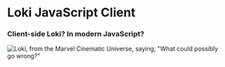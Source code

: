# Loki JavaScript Client
### Client-side Loki? In modern JavaScript?
![Loki, from the Marvel Cinematic Universe, saying, "What could possibly go wrong?"](https://media0.giphy.com/media/iVNJ47qaeZnUq8TLBH/giphy.gif)

